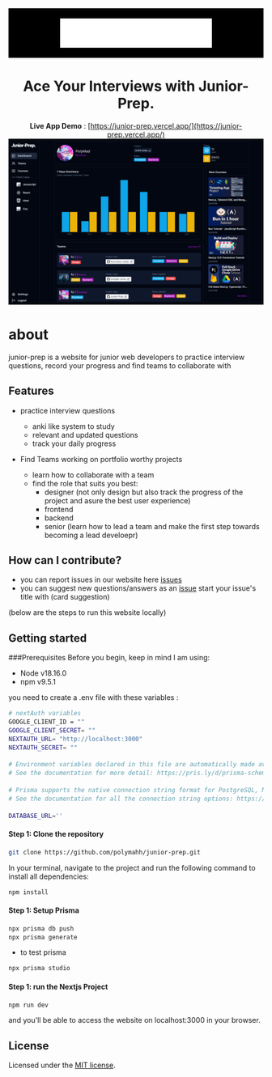 <div align="center">
    <a href="https://junior-prep.vercel.app/" style="display:flex;padding:20px;background-color:black; justify-content:center">
    <img src="public/images/logo.png" width="300px"/>
    </a>
    <h1>Ace Your Interviews with Junior-Prep.</h1>
    
    
  **Live App Demo** : [https://junior-prep.vercel.app/](https://junior-prep.vercel.app/)
    <img src="./public/images/jp-dashboard.png" width="700px" />

</div>

# about

junior-prep is a website for junior web developers to practice interview questions, record your progress and find teams to collaborate with

## Features

- practice interview questions

  - anki like system to study
  - relevant and updated questions
  - track your daily progress

- Find Teams working on portfolio worthy projects
  - learn how to collaborate with a team
  - find the role that suits you best:
    - designer (not only design but also track the progress of the project and asure the best user experience)
    - frontend
    - backend
    - senior (learn how to lead a team and make the first step towards becoming a lead develoepr)

## How can I contribute?

- you can report issues in our website here [issues](https://github.com/polymahh/junior-prep/issues)
- you can suggest new questions/answers as an [issue](https://github.com/polymahh/junior-prep/issues/new)
  start your issue's title with (card suggestion)

(below are the steps to run this website locally)

## Getting started

###Prerequisites
Before you begin, keep in mind I am using:

- Node v18.16.0
- npm v9.5.1

you need to create a .env file with these variables :

```bash
# nextAuth variables
GOOGLE_CLIENT_ID = ""
GOOGLE_CLIENT_SECRET= ""
NEXTAUTH_URL= "http://localhost:3000"
NEXTAUTH_SECRET= ""

# Environment variables declared in this file are automatically made available to Prisma.
# See the documentation for more detail: https://pris.ly/d/prisma-schema#accessing-environment-variables-from-the-schema

# Prisma supports the native connection string format for PostgreSQL, MySQL, SQLite, SQL Server, MongoDB and CockroachDB.
# See the documentation for all the connection string options: https://pris.ly/d/connection-strings

DATABASE_URL=''
```

#### Step 1: Clone the repository

```bash
git clone https://github.com/polymahh/junior-prep.git
```

In your terminal, navigate to the project and run the following command to install all dependencies:

```bash
npm install
```

#### Step 1: Setup Prisma

```bash
npx prisma db push
npx prisma generate
```

- to test prisma

```bash
npx prisma studio
```

#### Step 1: run the Nextjs Project

```bash
npm run dev
```

and you'll be able to access the website on localhost:3000 in your browser.

## License

Licensed under the [MIT license](https://github.com/shadcn/ui/blob/main/LICENSE.md).
